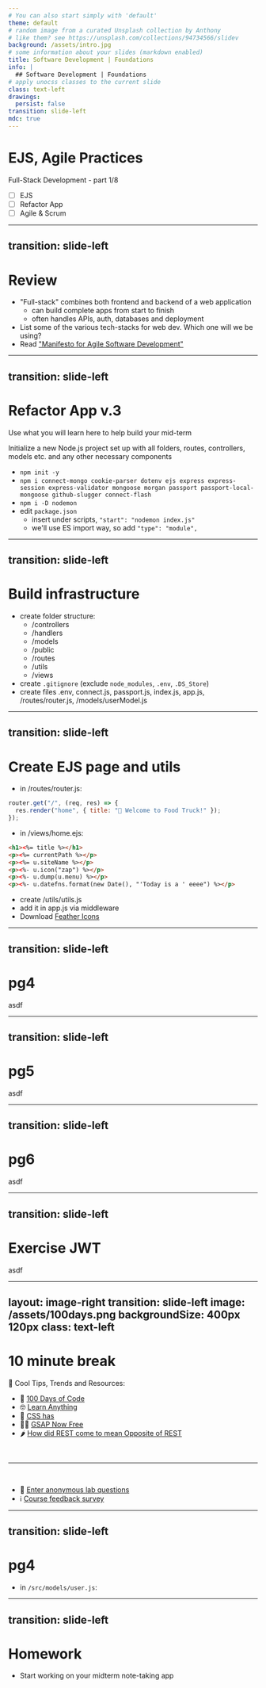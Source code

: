 ```yaml
---
# You can also start simply with 'default'
theme: default
# random image from a curated Unsplash collection by Anthony
# like them? see https://unsplash.com/collections/94734566/slidev
background: /assets/intro.jpg
# some information about your slides (markdown enabled)
title: Software Development | Foundations
info: |
  ## Software Development | Foundations
# apply unocss classes to the current slide
class: text-left
drawings:
  persist: false
transition: slide-left
mdc: true
---
```


# EJS, Agile Practices
Full-Stack Development - part 1/8
- [ ] EJS
- [ ] Refactor App
- [ ] Agile & Scrum

<div class="abs-br m-6 text-xl">
  <a href="https://github.com/slidevjs/slidev" target="_blank" class="slidev-icon-btn">
    <carbon:logo-github />
  </a>
</div>

<!--
-->

---
transition: slide-left
---

# Review

- "Full-stack" combines both frontend and backend of a web application
   - can build complete apps from start to finish
   - often handles APIs, auth, databases and deployment
- List some of the various tech-stacks for web dev.  Which one will we be using?
- Read ["Manifesto for Agile Software Development"](https://agilemanifesto.org/principles.html)



---
transition: slide-left
---

# Refactor App v.3
Use what you will learn here to help build your mid-term

Initialize a new Node.js project set up with all folders, routes, controllers, models etc. and any other necessary components

- `npm init -y`
- `npm i connect-mongo cookie-parser dotenv ejs express express-session express-validator mongoose morgan passport passport-local-mongoose github-slugger connect-flash`
- `npm i -D nodemon`
- edit `package.json`
   - insert under scripts, `"start": "nodemon index.js"`
   - we'll use ES import way, so add `"type": "module",`



---
transition: slide-left
---

# Build infrastructure

- create folder structure:
   - /controllers
   - /handlers
   - /models
   - /public
   - /routes
   - /utils
   - /views
- create `.gitignore` (exclude `node_modules`, `.env`, `.DS_Store`)
- create files .env, connect.js, passport.js, index.js, app.js, /routes/router.js, /models/userModel.js

---
transition: slide-left
---

# Create EJS page and utils

- in /routes/router.js:
```js
router.get("/", (req, res) => {
  res.render("home", { title: "🚚 Welcome to Food Truck!" });
});
```

- in /views/home.ejs:
```html
<h1><%= title %></h1>
<p><%= currentPath %></p>
<p><%= u.siteName %></p>
<p><%- u.icon("zap") %></p>
<p><%- u.dump(u.menu) %></p>
<p><%- u.datefns.format(new Date(), "'Today is a ' eeee") %></p>
```

- create /utils/utils.js
- add it in app.js via middleware
- Download [Feather Icons](https://feathericons.com/)

---
transition: slide-left
---

# pg4

asdf

---
transition: slide-left
---

# pg5

asdf

---
transition: slide-left
---

# pg6

asdf

---
transition: slide-left
---

# Exercise JWT

asdf




---
layout: image-right
transition: slide-left
image: /assets/100days.png
backgroundSize: 400px 120px
class: text-left
---

# 10 minute break

🍦 Cool Tips, Trends and Resources:
- 💯 [100 Days of Code](https://www.100daysofcode.com/)
- 🤓 [Learn Anything](https://learn-anything.xyz/)
- 🥪 [CSS has](https://x.com/wesbos/status/1737148340322652632)
- 🦸‍♂️ [GSAP Now Free](https://gsap.com/pricing/)
- 🌶️ [How did REST come to mean Opposite of REST](https://htmx.org/essays/how-did-rest-come-to-mean-the-opposite-of-rest/)

<br>
<hr>
<br>

- 🧪 [Enter anonymous lab questions](https://docs.google.com/forms/d/e/1FAIpQLSevvGARdHQikso-uLqFCO481MABKE5HofuSrlzEPMNQ2ZLykw/viewform?usp=dialog)
- ℹ️ [Course feedback survey](https://circuitstream.typeform.com/to/ZoyYk7px#course_id=SoftwareAN&instructor=9514)

<!-- 
- take attendance
-->

---
transition: slide-left
---

# pg4

- in `/src/models/user.js`:


---
transition: slide-left
---

# Homework

- Start working on your midterm note-taking app